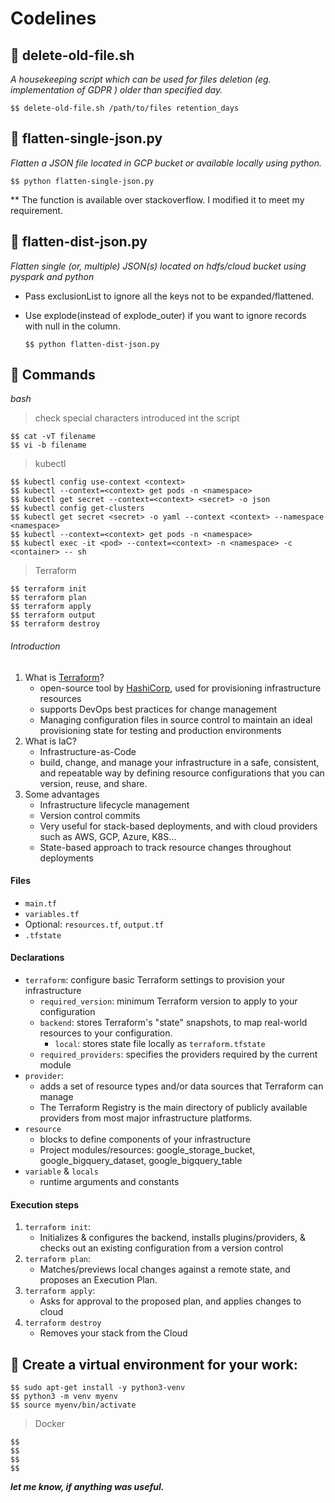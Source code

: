 # Codelines
                                                                                                                                     

                                                                                                                                     
## :wave: delete-old-file.sh

*A housekeeping script which can be used for files deletion (eg. implementation of GDPR ) older than specified day.*

    $$ delete-old-file.sh /path/to/files retention_days

                                                                                                                                      
## :wave: flatten-single-json.py

*Flatten a JSON file located in GCP bucket or available locally using python.*

    $$ python flatten-single-json.py

** The function is available over stackoverflow. I modified it to meet my requirement. 
                                                                                                                                      
                                                                                                                                      
## :wave: flatten-dist-json.py

*Flatten single (or, multiple) JSON(s) located on hdfs/cloud bucket using pyspark and python*
+ Pass exclusionList to ignore all the keys not to be expanded/flattened. 
+ Use explode(instead of explode_outer) if you want to ignore records with null in the column. 
     
      $$ python flatten-dist-json.py

## :wave: Commands

*bash*
> check special characters introduced int the script

    $$ cat -vT filename
    $$ vi -b filename

> kubectl

    $$ kubectl config use-context <context>
    $$ kubectl --context=<context> get pods -n <namespace>
    $$ kubectl get secret --context=<context> <secret> -o json
    $$ kubectl config get-clusters 
    $$ kubectl get secret <secret> -o yaml --context <context> --namespace <namespace>
    $$ kubectl --context=<context> get pods -n <namespace>
    $$ kubectl exec -it <pod> --context=<context> -n <namespace> -c <container> -- sh
    
> Terraform 

    $$ terraform init
    $$ terraform plan
    $$ terraform apply
    $$ terraform output
    $$ terraform destroy


###### Introduction

1. What is [Terraform](https://www.terraform.io)?
   * open-source tool by [HashiCorp](https://www.hashicorp.com), used for provisioning infrastructure resources
   * supports DevOps best practices for change management
   * Managing configuration files in source control to maintain an ideal provisioning state 
     for testing and production environments
2. What is IaC?
   * Infrastructure-as-Code
   * build, change, and manage your infrastructure in a safe, consistent, and repeatable way 
     by defining resource configurations that you can version, reuse, and share.
3. Some advantages
   * Infrastructure lifecycle management
   * Version control commits
   * Very useful for stack-based deployments, and with cloud providers such as AWS, GCP, Azure, K8S…
   * State-based approach to track resource changes throughout deployments


#### Files

* `main.tf`
* `variables.tf`
* Optional: `resources.tf`, `output.tf`
* `.tfstate`

#### Declarations
* `terraform`: configure basic Terraform settings to provision your infrastructure
   * `required_version`: minimum Terraform version to apply to your configuration
   * `backend`: stores Terraform's "state" snapshots, to map real-world resources to your configuration.
      * `local`: stores state file locally as `terraform.tfstate`
   * `required_providers`: specifies the providers required by the current module
* `provider`:
   * adds a set of resource types and/or data sources that Terraform can manage
   * The Terraform Registry is the main directory of publicly available providers from most major infrastructure platforms.
* `resource`
  * blocks to define components of your infrastructure
  * Project modules/resources: google_storage_bucket, google_bigquery_dataset, google_bigquery_table
* `variable` & `locals`
  * runtime arguments and constants


#### Execution steps
1. `terraform init`: 
    * Initializes & configures the backend, installs plugins/providers, & checks out an existing configuration from a version control 
2. `terraform plan`:
    * Matches/previews local changes against a remote state, and proposes an Execution Plan.
3. `terraform apply`: 
    * Asks for approval to the proposed plan, and applies changes to cloud
4. `terraform destroy`
    * Removes your stack from the Cloud



## :wave: Create a virtual environment for your work:
    $$ sudo apt-get install -y python3-venv
    $$ python3 -m venv myenv
    $$ source myenv/bin/activate
    
> Docker

    $$ 
    $$
    $$
    $$
    

***let me know, if anything was useful.***    
